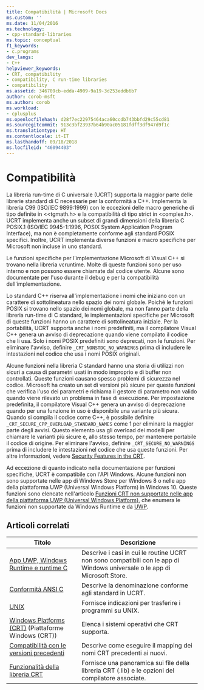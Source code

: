 ```yaml
---
title: Compatibilità | Microsoft Docs
ms.custom: ''
ms.date: 11/04/2016
ms.technology:
- cpp-standard-libraries
ms.topic: conceptual
f1_keywords:
- c.programs
dev_langs:
- C++
helpviewer_keywords:
- CRT, compatibility
- compatibility, C run-time libraries
- compatibility
ms.assetid: 346709cb-edda-4909-9a19-3d253eddb6b7
author: corob-msft
ms.author: corob
ms.workload:
- cplusplus
ms.openlocfilehash: d28f7ec22975464aca60ccdb743bbfd29c55cd81
ms.sourcegitcommit: 913c3bf23937b64b90ac05181fdff3df947d9f1c
ms.translationtype: HT
ms.contentlocale: it-IT
ms.lasthandoff: 09/18/2018
ms.locfileid: "46094403"
---
```

# <a name="compatibility"></a>Compatibilità

La libreria run-time di C universale (UCRT) supporta la maggior parte delle librerie standard di C necessarie per la conformità a C++. Implementa la libreria C99 (ISO/IEC 9899:1999) con le eccezioni delle macro generiche di tipo definite in \<<tgmath.h> e la compatibilità di tipo strict in \<complex.h>. UCRT implementa anche un subset di grandi dimensioni della libreria C POSIX.1 (ISO/IEC 9945-1:1996, POSIX System Application Program Interface), ma non è completamente conforme agli standard POSIX specifici.  Inoltre, UCRT implementa diverse funzioni e macro specifiche per Microsoft non incluse in uno standard.

Le funzioni specifiche per l'implementazione Microsoft di Visual C++ si trovano nella libreria vcruntime.  Molte di queste funzioni sono per uso interno e non possono essere chiamate dal codice utente. Alcune sono documentate per l'uso durante il debug e per la compatibilità dell'implementazione.

Lo standard C++ riserva all'implementazione i nomi che iniziano con un carattere di sottolineatura nello spazio dei nomi globale. Poiché le funzioni POSIX si trovano nello spazio dei nomi globale, ma non fanno parte della libreria run-time di C standard, le implementazioni specifiche per Microsoft di queste funzioni hanno un carattere di sottolineatura iniziale. Per la portabilità, UCRT supporta anche i nomi predefiniti, ma il compilatore Visual C++ genera un avviso di deprecazione quando viene compilato il codice che li usa. Solo i nomi POSIX predefiniti sono deprecati, non le funzioni. Per eliminare l'avviso, definire `_CRT_NONSTDC_NO_WARNINGS` prima di includere le intestazioni nel codice che usa i nomi POSIX originali.

Alcune funzioni nella libreria C standard hanno una storia di utilizzi non sicuri a causa di parametri usati in modo improprio e di buffer non controllati. Queste funzioni causano spesso problemi di sicurezza nel codice. Microsoft ha creato un set di versioni più sicure per queste funzioni che verifica l'uso dei parametri e richiama il gestore di parametro non valido quando viene rilevato un problema in fase di esecuzione.  Per impostazione predefinita, il compilatore Visual C++ genera un avviso di deprecazione quando per una funzione in uso è disponibile una variante più sicura. Quando si compila il codice come C++, è possibile definire `_CRT_SECURE_CPP_OVERLOAD_STANDARD_NAMES` come 1 per eliminare la maggior parte degli avvisi. Questo elemento usa gli overload dei modelli per chiamare le varianti più sicure e, allo stesso tempo, per mantenere portabile il codice di origine. Per eliminare l'avviso, definire `_CRT_SECURE_NO_WARNINGS` prima di includere le intestazioni nel codice che usa queste funzioni. Per altre informazioni, vedere [Security Features in the CRT](../c-runtime-library/security-features-in-the-crt.md).

Ad eccezione di quanto indicato nella documentazione per funzioni specifiche, UCRT è compatibile con l'API Windows.  Alcune funzioni non sono supportate nelle app di Windows Store per Windows 8 o nelle app della piattaforma UWP (Universal Windows Platform) in Windows 10. Queste funzioni sono elencate nell'articolo [Funzioni CRT non supportate nelle app della piattaforma UWP (Universal Windows Platform)](../cppcx/crt-functions-not-supported-in-universal-windows-platform-apps.md), che enumera le funzioni non supportate da Windows Runtime e da [UWP](/uwp).

## <a name="related-articles"></a>Articoli correlati

|Titolo|Descrizione|
|-----------|-----------------|
|[App UWP, Windows Runtime e runtime C](../c-runtime-library/windows-store-apps-the-windows-runtime-and-the-c-run-time.md)|Descrive i casi in cui le routine UCRT non sono compatibili con le app di Windows universale o le app di Microsoft Store.|
|[Conformità ANSI C](../c-runtime-library/ansi-c-compliance.md)|Descrive la denominazione conforme agli standard in UCRT.|
|[UNIX](../c-runtime-library/unix.md)|Fornisce indicazioni per trasferire i programmi su UNIX.|
|[Windows Platforms (CRT)](../c-runtime-library/windows-platforms-crt.md) (Piattaforme Windows (CRT))|Elenca i sistemi operativi che CRT supporta.|
|[Compatibilità con le versioni precedenti](../c-runtime-library/backward-compatibility.md)|Descrive come eseguire il mapping dei nomi CRT precedenti ai nuovi.|
|[Funzionalità della libreria CRT](../c-runtime-library/crt-library-features.md)|Fornisce una panoramica sui file della libreria CRT (.lib) e le opzioni del compilatore associate.|